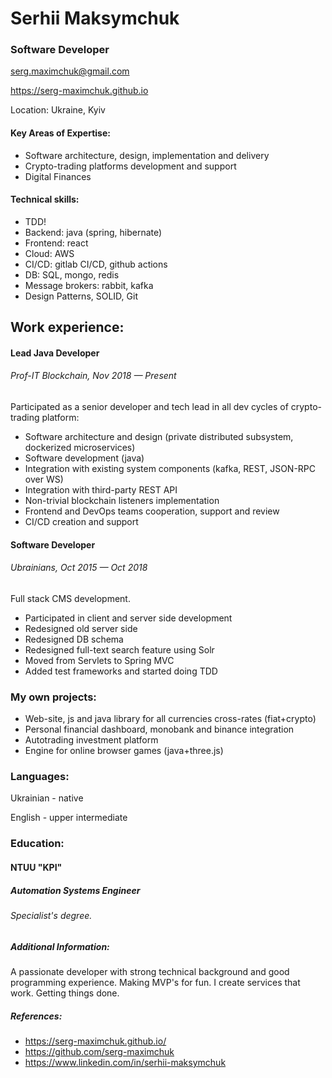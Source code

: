 # Serhii Maksymchuk

### Software Developer

serg.maximchuk@gmail.com

https://serg-maximchuk.github.io

Location: Ukraine, Kyiv

#### Key Areas of Expertise:
- Software architecture, design, implementation and delivery
- Crypto-trading platforms development and support
- Digital Finances

#### Technical skills:
- TDD!
- Backend: java (spring, hibernate)
- Frontend: react
- Cloud: AWS
- CI/CD: gitlab CI/CD, github actions
- DB: SQL, mongo, redis
- Message brokers: rabbit, kafka
- Design Patterns, SOLID, Git

## Work experience:
#### Lead Java Developer
###### Prof-IT Blockchain, Nov 2018 — Present
Participated as a senior developer and tech lead in all dev cycles of crypto-trading platform:
- Software architecture and design (private distributed subsystem, dockerized microservices)
- Software development (java)
- Integration with existing system components (kafka, REST, JSON-RPC over WS)
- Integration with third-party REST API
- Non-trivial blockchain listeners implementation
- Frontend and DevOps teams cooperation, support and review
- CI/CD creation and support

#### Software Developer
###### Ubrainians, Oct 2015 — Oct 2018
Full stack CMS development.
- Participated in client and server side development
- Redesigned old server side
- Redesigned DB schema
- Redesigned full-text search feature using Solr
- Moved from Servlets to Spring MVC
- Added test frameworks and started doing TDD

### My own projects:
- Web-site, js and java library for all currencies cross-rates (fiat+crypto)
- Personal financial dashboard, monobank and binance integration
- Autotrading investment platform
- Engine for online browser games (java+three.js)

### Languages:
Ukrainian - native

English - upper intermediate

### Education:
#### NTUU "KPI"
##### Automation Systems Engineer
###### Specialist's degree.

##### Additional Information:
A passionate developer with strong technical background and good programming experience. Making MVP's for fun. I create services that work. Getting things done.

##### References:
- https://serg-maximchuk.github.io/
- https://github.com/serg-maximchuk
- https://www.linkedin.com/in/serhii-maksymchuk

